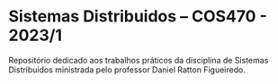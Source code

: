 # Sistemas Distribuidos – COS470 - 2023/1
Repositório dedicado aos trabalhos práticos da disciplina de Sistemas Distribuidos ministrada pelo professor Daniel Ratton Figueiredo.